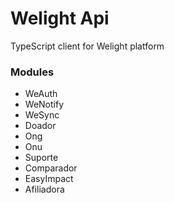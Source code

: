 # Welight Api #

TypeScript client for Welight platform

### Modules ###
* WeAuth
* WeNotify
* WeSync
* Doador
* Ong
* Onu
* Suporte
* Comparador
* EasyImpact
* Afiliadora
